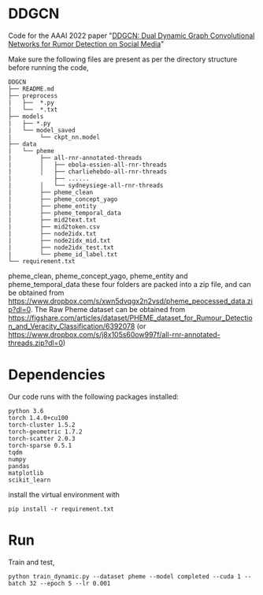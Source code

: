 # DDGCN
Code for the AAAI 2022 paper "[DDGCN: Dual Dynamic Graph Convolutional Networks for Rumor Detection on Social Media](https://www.aaai.org/AAAI22Papers/AAAI-6370.SunM.pdf)"



Make sure the following files are present as per the directory structure before running the code,
```
DDGCN
├── README.md
├── preprocess
|   ├──  *.py
|   └──  *.txt
├── models
|   ├── *.py 
|   └── model_saved
|        └── ckpt_nn.model
├── data
|   └── pheme
|        ├── all-rnr-annotated-threads
|        │   ├── ebola-essien-all-rnr-threads
|        │   ├── charliehebdo-all-rnr-threads
|            ├── ......
|        │   └── sydneysiege-all-rnr-threads
|        ├── pheme_clean
|        ├── pheme_concept_yago
|        ├── pheme_entity
|        ├── pheme_temporal_data
|        ├── mid2text.txt
|        ├── mid2token.csv
|        ├── node2idx.txt
|        ├── node2idx_mid.txt
|        ├── node2idx_test.txt
|        └── pheme_id_label.txt
└── requirement.txt

```
pheme_clean, pheme_concept_yago, pheme_entity and pheme_temporal_data these four folders are packed into a zip file, and can be obtained from https://www.dropbox.com/s/xwn5dvqgx2n2vsd/pheme_peocessed_data.zip?dl=0.
The Raw Pheme dataset can be obtained from https://figshare.com/articles/dataset/PHEME_dataset_for_Rumour_Detection_and_Veracity_Classification/6392078 (or https://www.dropbox.com/s/j8x105s60ow997f/all-rnr-annotated-threads.zip?dl=0)


# Dependencies

Our code runs with the following packages installed:
```
python 3.6
torch 1.4.0+cu100
torch-cluster 1.5.2
torch-geometric 1.7.2
torch-scatter 2.0.3
torch-sparse 0.5.1
tqdm
numpy
pandas
matplotlib
scikit_learn
```

install the virtual environment with 
```
pip install -r requirement.txt
```



# Run

Train and test,
```
python train_dynamic.py --dataset pheme --model completed --cuda 1 --batch 32 --epoch 5 --lr 0.001
```


